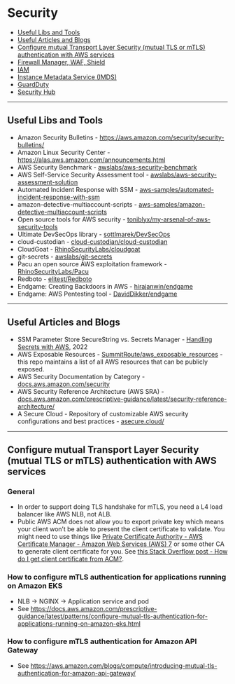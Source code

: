 
# Security

- [Useful Libs and Tools](#useful-libs-and-tools)
- [Useful Articles and Blogs](#useful-articles-and-blogs)
- [Configure mutual Transport Layer Security (mutual TLS or mTLS) authentication with AWS services](#configure-mutual-transport-layer-security-mutual-tls-or-mtls-authentication-with-aws-services)
- [Firewall Manager, WAF, Shield](./WAF-FirewallManager-Shield/README.md)
- [IAM](./IAM/)
- [Instance Metadata Service (IMDS)](./Security/aws_metadata/)
- [GuardDuty](./GuardDuty/)
- [Security Hub](./SecurityHub/)

---
## Useful Libs and Tools

- Amazon Security Bulletins - https://aws.amazon.com/security/security-bulletins/
- Amazon Linux Security Center - https://alas.aws.amazon.com/announcements.html
- AWS Security Benchmark - [awslabs/aws-security-benchmark](https://github.com/awslabs/aws-security-benchmark)
- AWS Self-Service Security Assessment tool - [awslabs/aws-security-assessment-solution](https://github.com/awslabs/aws-security-assessment-solution)
- Automated Incident Response with SSM - [aws-samples/automated-incident-response-with-ssm](https://github.com/aws-samples/automated-incident-response-with-ssm)
- amazon-detective-multiaccount-scripts - [aws-samples/amazon-detective-multiaccount-scripts](https://github.com/aws-samples/amazon-detective-multiaccount-scripts)
- Open source tools for AWS security - [toniblyx/my-arsenal-of-aws-security-tools](https://github.com/toniblyx/my-arsenal-of-aws-security-tools)
- Ultimate DevSecOps library - [sottlmarek/DevSecOps](https://github.com/sottlmarek/DevSecOps)
- cloud-custodian - [cloud-custodian/cloud-custodian](https://github.com/cloud-custodian/cloud-custodian)
- CloudGoat - [RhinoSecurityLabs/cloudgoat](https://github.com/RhinoSecurityLabs/cloudgoat)
- git-secrets - [awslabs/git-secrets](https://github.com/awslabs/git-secrets)
- Pacu an open source AWS exploitation framework - [RhinoSecurityLabs/Pacu](https://github.com/RhinoSecurityLabs/pacu)
- Redboto - [elitest/Redboto](https://github.com/elitest/Redboto)
- Endgame: Creating Backdoors in AWS - [hirajanwin/endgame](https://github.com/hirajanwin/endgame)
- Endgame: AWS Pentesting tool - [DavidDikker/endgame](https://github.com/DavidDikker/endgame)


---
## Useful Articles and Blogs

- SSM Parameter Store SecureString vs. Secrets Manager - [Handling Secrets with AWS](https://www.lastweekinaws.com/blog/handling-secrets-with-aws/), 2022
- AWS Exposable Resources - [SummitRoute/aws_exposable_resources](https://github.com/SummitRoute/aws_exposable_resources) - this repo maintains a list of all AWS resources that can be publicly exposed.
- AWS Security Documentation by Category - [docs.aws.amazon.com/security](https://docs.aws.amazon.com/security/)
- AWS Security Reference Architecture (AWS SRA) - [docs.aws.amazon.com/prescriptive-guidance/latest/security-reference-architecture/](https://docs.aws.amazon.com/prescriptive-guidance/latest/security-reference-architecture/architecture.html)
- A Secure Cloud - Repository of customizable AWS security configurations and best practices - [asecure.cloud/](https://asecure.cloud/)


---
## Configure mutual Transport Layer Security (mutual TLS or mTLS) authentication with AWS services

### General

- In order to support doing TLS handshake for mTLS, you need a L4 load balancer like AWS NLB, not ALB.
- Public AWS ACM does not allow you to export private key which means your client won’t be able to present the client certificate to validate. You might need to use things like [Private Certificate Authority - AWS Certificate Manager - Amazon Web Services (AWS) 7](https://aws.amazon.com/certificate-manager/private-certificate-authority/) or some other CA to generate client certificate for you. See [this Stack Overflow post - How do I get client certificate from ACM?](https://stackoverflow.com/questions/64606582/how-do-i-get-client-certificate-from-acm).

### How to configure mTLS authentication for applications running on Amazon EKS

- NLB → NGINX → Application service and pod
- See https://docs.aws.amazon.com/prescriptive-guidance/latest/patterns/configure-mutual-tls-authentication-for-applications-running-on-amazon-eks.html

### How to configure mTLS authentication for Amazon API Gateway

- See https://aws.amazon.com/blogs/compute/introducing-mutual-tls-authentication-for-amazon-api-gateway/
